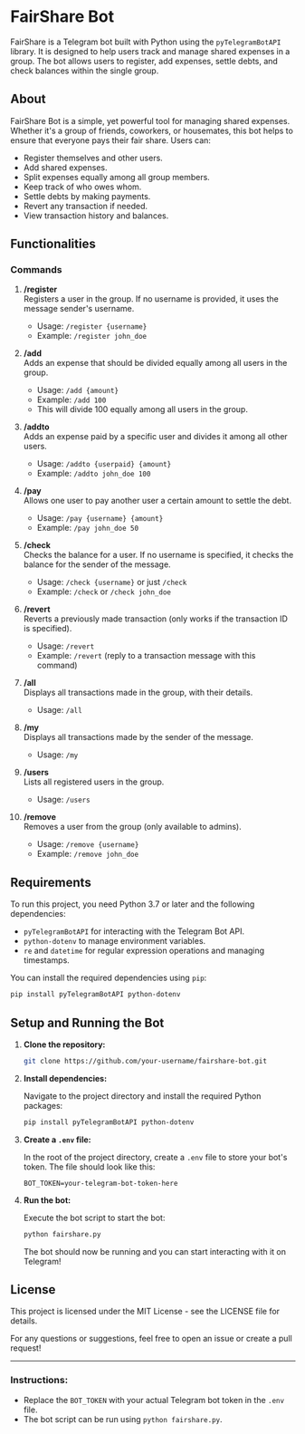 # FairShare Bot

FairShare is a Telegram bot built with Python using the `pyTelegramBotAPI` library. It is designed to help users track and manage shared expenses in a group. The bot allows users to register, add expenses, settle debts, and check balances within the single group.

## About

FairShare Bot is a simple, yet powerful tool for managing shared expenses. Whether it's a group of friends, coworkers, or housemates, this bot helps to ensure that everyone pays their fair share. Users can:
- Register themselves and other users.
- Add shared expenses.
- Split expenses equally among all group members.
- Keep track of who owes whom.
- Settle debts by making payments.
- Revert any transaction if needed.
- View transaction history and balances.

## Functionalities

### Commands

1. **/register**  
   Registers a user in the group. If no username is provided, it uses the message sender's username.
   - Usage: `/register {username}`  
   - Example: `/register john_doe`

2. **/add**  
   Adds an expense that should be divided equally among all users in the group.
   - Usage: `/add {amount}`  
   - Example: `/add 100`  
   - This will divide 100 equally among all users in the group.

3. **/addto**  
   Adds an expense paid by a specific user and divides it among all other users.
   - Usage: `/addto {userpaid} {amount}`  
   - Example: `/addto john_doe 100`

4. **/pay**  
   Allows one user to pay another user a certain amount to settle the debt.
   - Usage: `/pay {username} {amount}`  
   - Example: `/pay john_doe 50`

5. **/check**  
   Checks the balance for a user. If no username is specified, it checks the balance for the sender of the message.
   - Usage: `/check {username}` or just `/check`
   - Example: `/check` or `/check john_doe`

6. **/revert**  
   Reverts a previously made transaction (only works if the transaction ID is specified).
   - Usage: `/revert`
   - Example: `/revert` (reply to a transaction message with this command)

7. **/all**  
   Displays all transactions made in the group, with their details.
   - Usage: `/all`

8. **/my**  
   Displays all transactions made by the sender of the message.
   - Usage: `/my`

9. **/users**  
   Lists all registered users in the group.
   - Usage: `/users`

10. **/remove**  
    Removes a user from the group (only available to admins).
    - Usage: `/remove {username}`  
    - Example: `/remove john_doe`

## Requirements

To run this project, you need Python 3.7 or later and the following dependencies:

- `pyTelegramBotAPI` for interacting with the Telegram Bot API.
- `python-dotenv` to manage environment variables.
- `re` and `datetime` for regular expression operations and managing timestamps.

You can install the required dependencies using `pip`:

```bash
pip install pyTelegramBotAPI python-dotenv
```

## Setup and Running the Bot

1. **Clone the repository:**

   ```bash
   git clone https://github.com/your-username/fairshare-bot.git
   ```

2. **Install dependencies:**

   Navigate to the project directory and install the required Python packages:

   ```bash
   pip install pyTelegramBotAPI python-dotenv
   ```

3. **Create a `.env` file:**

   In the root of the project directory, create a `.env` file to store your bot's token. The file should look like this:

   ```
   BOT_TOKEN=your-telegram-bot-token-here
   ```

4. **Run the bot:**

   Execute the bot script to start the bot:

   ```bash
   python fairshare.py
   ```

   The bot should now be running and you can start interacting with it on Telegram!


## License

This project is licensed under the MIT License - see the LICENSE file for details.

For any questions or suggestions, feel free to open an issue or create a pull request!

---

### Instructions:
- Replace the `BOT_TOKEN` with your actual Telegram bot token in the `.env` file.
- The bot script can be run using `python fairshare.py`.